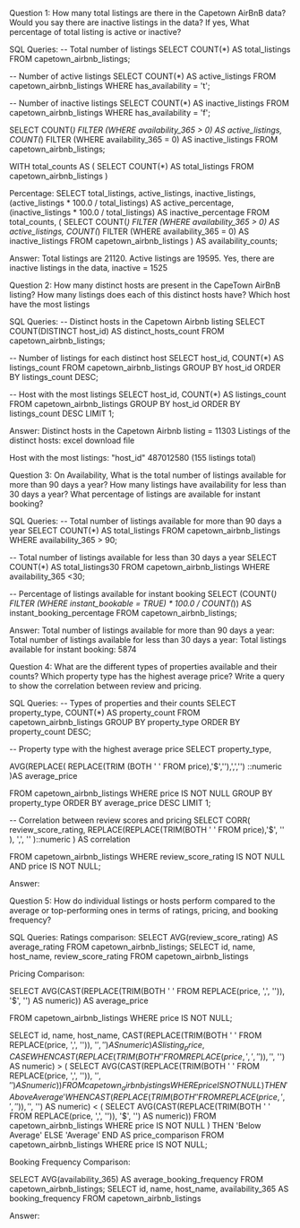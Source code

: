 
Question 1: How many total listings are there in the Capetown AirBnB data? Would you say there are inactive listings in the data? If yes, What percentage of total listing is active or inactive?

SQL Queries:
-- Total number of listings
SELECT COUNT(*) AS total_listings
FROM capetown_airbnb_listings;

-- Number of active listings
SELECT COUNT(*) AS active_listings
FROM capetown_airbnb_listings
WHERE has_availability = 't';

-- Number of inactive listings
SELECT COUNT(*) AS inactive_listings
FROM capetown_airbnb_listings
WHERE has_availability = 'f';

SELECT
    COUNT(*) FILTER (WHERE availability_365 > 0) AS active_listings,
    COUNT(*) FILTER (WHERE availability_365 = 0) AS inactive_listings
FROM
    capetown_airbnb_listings;

WITH total_counts AS (
    SELECT COUNT(*) AS total_listings
    FROM capetown_airbnb_listings
)

Percentage:
SELECT
    total_listings,
    active_listings,
    inactive_listings,
    (active_listings * 100.0 / total_listings) AS active_percentage,
    (inactive_listings * 100.0 / total_listings) AS inactive_percentage
FROM
    total_counts,
    (
        SELECT
            COUNT(*) FILTER (WHERE availability_365 > 0) AS active_listings,
            COUNT(*) FILTER (WHERE availability_365 = 0) AS inactive_listings
        FROM
            capetown_airbnb_listings
    ) AS availability_counts;


Answer:
Total listings are 21120.
Active listings are 19595.
Yes, there are inactive listings in the data, inactive = 1525


Question 2: How many distinct hosts are present in the CapeTown AirBnB listing? How many listings does each of this distinct hosts have? Which host have the most listings

SQL Queries:
-- Distinct hosts in the Capetown Airbnb listing
SELECT COUNT(DISTINCT host_id) AS distinct_hosts_count
FROM capetown_airbnb_listings;

-- Number of listings for each distinct host
SELECT host_id, COUNT(*) AS listings_count
FROM capetown_airbnb_listings
GROUP BY host_id
ORDER BY listings_count DESC;

-- Host with the most listings
SELECT host_id, COUNT(*) AS listings_count
FROM capetown_airbnb_listings
GROUP BY host_id
ORDER BY listings_count DESC
LIMIT 1;


Answer:
Distinct hosts in the Capetown Airbnb listing = 11303
Listings of the distinct hosts: excel download file

Host with the most listings: "host_id"
487012580 (155 listings total)

Question 3: On Availability, What is the total number of listings available for more than 90 days a year? How many listings have availability for less than 30 days a year? What percentage of listings are available for instant booking?

SQL Queries:
-- Total number of listings available for more than 90 days a year
SELECT COUNT(*) AS total_listings
FROM capetown_airbnb_listings
WHERE availability_365 > 90;


-- Total number of listings available for less than 30 days a year
SELECT COUNT(*) AS total_listings30
FROM capetown_airbnb_listings
WHERE availability_365 <30;

-- Percentage of listings available for instant booking
SELECT
    (COUNT(*) FILTER (WHERE instant_bookable = TRUE) * 100.0 / COUNT(*)) AS instant_booking_percentage
FROM
    capetown_airbnb_listings;


Answer:
Total number of listings available for more than 90 days a year:
Total number of listings available for less than 30 days a year:
Total listings available for instant booking: 5874


Question 4: What are the different types of properties available and their counts? Which property type has the highest average price? Write a query to show the correlation between review and pricing.

SQL Queries:
-- Types of properties and their counts
SELECT property_type, COUNT(*) AS property_count
FROM capetown_airbnb_listings
GROUP BY property_type
ORDER BY property_count DESC;

-- Property type with the highest average price
SELECT
    property_type,
   
   AVG(REPLACE( REPLACE(TRIM (BOTH ' ' FROM price),'$',''),',','') ::numeric )AS average_price
	
FROM
    capetown_airbnb_listings
WHERE
    price IS NOT NULL
GROUP BY
    property_type
ORDER BY
    average_price DESC
LIMIT 1;


-- Correlation between review scores and pricing
SELECT
    CORR(
        review_score_rating,
        REPLACE(REPLACE(TRIM(BOTH ' ' FROM price),'$',  '' ), ',', '' )::numeric ) AS correlation
    
FROM
    capetown_airbnb_listings
WHERE
    review_score_rating IS NOT NULL
    AND price IS NOT NULL;



Answer:

Question 5: How do individual listings or hosts perform compared to the average or top-performing ones in terms of ratings, pricing, and booking frequency?

SQL Queries:
Ratings comparison:
SELECT AVG(review_score_rating) AS average_rating
FROM capetown_airbnb_listings;
SELECT
    id,
    name,
    host_name,
    review_score_rating
FROM
    capetown_airbnb_listings

Pricing Comparison:

SELECT 
AVG(CAST(REPLACE(TRIM(BOTH ' ' FROM REPLACE(price, ',', '')), '$', '') AS numeric)) AS average_price

FROM capetown_airbnb_listings
WHERE price IS NOT NULL;

SELECT
    id,
    name,
    host_name,
    CAST(REPLACE(TRIM(BOTH ' ' FROM REPLACE(price, ',', '')), '$', '') AS numeric) AS listing_price,
    CASE
        WHEN CAST(REPLACE(TRIM(BOTH ' ' FROM REPLACE(price, ',', '')), '$', '') AS numeric) > (
            SELECT AVG(CAST(REPLACE(TRIM(BOTH ' ' FROM REPLACE(price, ',', '')), '$', '') AS numeric))
            FROM capetown_airbnb_listings
            WHERE price IS NOT NULL
        )
        THEN 'Above Average'
        WHEN CAST(REPLACE(TRIM(BOTH ' ' FROM REPLACE(price, ',', '')), '$', '') AS numeric) < (
            SELECT AVG(CAST(REPLACE(TRIM(BOTH ' ' FROM REPLACE(price, ',', '')), '$', '') AS numeric))
            FROM capetown_airbnb_listings
            WHERE price IS NOT NULL
        )
        THEN 'Below Average'
        ELSE 'Average'
    END AS price_comparison
FROM
    capetown_airbnb_listings
WHERE
    price IS NOT NULL;


Booking Frequency Comparison:

SELECT AVG(availability_365) AS average_booking_frequency
FROM capetown_airbnb_listings;
SELECT
    id,
    name,
    host_name,
    availability_365 AS booking_frequency
FROM
    capetown_airbnb_listings




Answer:

